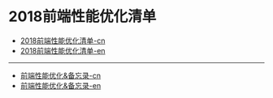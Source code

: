 # 2018前端性能优化清单

* [2018前端性能优化清单-cn](https://juejin.im/post/5a966bd16fb9a0635172a50a)
* [2018前端性能优化清单-en](https://www.smashingmagazine.com/2018/01/front-end-performance-checklist-2018-pdf-pages/)
-----
* [前端性能优化&备忘录-cn](https://w3ctech.com/topic/2089)
* [前端性能优化&备忘录-en](https://www.smashingmagazine.com/2018/01/front-end-performance-checklist-2018-pdf-pages/)